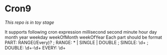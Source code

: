 # Cron9

*This repo is in toy stage*

It supports following cron expression
millisecond second minute hour day month year weekday weekOfMonth weekOfYear
Each part should be format 
PART: RANGE(/Every)? ;
RANGE: * | SINGLE | DOUBLE ;
SINGLE: \d+ ;
DOUBLE: \d+-\d+
EVERY: \d+

